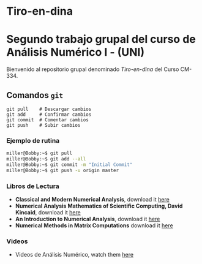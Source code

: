 # Tiro-en-dina
Segundo trabajo grupal del curso de Análisis Numérico I - (UNI)
===
Bienvenido al repositorio grupal denominado *Tiro-en-dina* del Curso CM-334.

## Comandos `git`

```git
git pull    # Descargar cambios
git add     # Confirmar cambios
git commit  # Comentar cambios
git push    # Subir cambios
```

### Ejemplo de rutina

```bash
miller@Bobby:~$ git pull
miller@Bobby:~$ git add --all
miller@Bobby:~$ git commit -m "Initial Commit"
miller@Bobby:~$ git push -u origin master
```


### Libros de Lectura
* **Classical and Modern Numerical Analysis**, download it [here](https://b-ok.cc/book/2529495/f086ec)
* **Numerical Analysis Mathematics of Scientific Computing, David Kincaid**, download it [here](https://b-ok.cc/book/3501252/9a6099)
* **An Introduction to Numerical Analysis**, download it [here](https://b-ok.cc/book/445037/2b1177)
* **Numerical Methods in Matrix Computations** download it [here](https://b-ok.cc/book/2465290/f9f609)

### Videos

* Videos de Análisis Numérico, watch them [here](https://www.youtube.com/watch?v=JPSi-WCOhk4&list=PLoFGL7wppr4tdWBUS-wj-J1AHIVz21fTB)
